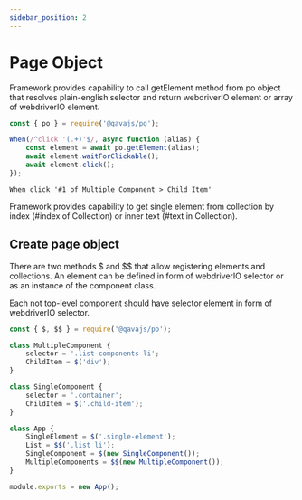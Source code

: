 ```yaml
---
sidebar_position: 2
---
```


# Page Object
Framework provides capability to call getElement method from po object that resolves plain-english selector and return webdriverIO element or array of webdriverIO element.
```javascript
const { po } = require('@qavajs/po');

When(/^click '(.+)'$/, async function (alias) {
    const element = await po.getElement(alias);
    await element.waitForClickable();
    await element.click();
});
```

```gherkin
When click '#1 of Multiple Component > Child Item'
```

Framework provides capability to get single element from collection by index (#index of Collection) or inner text (#text in Collection).

## Create page object

There are two methods $ and $$ that allow registering elements and collections.
An element can be defined in form of webdriverIO selector or as an instance of the component class.

Each not top-level component should have selector element in form of webdriverIO selector.
```javascript
const { $, $$ } = require('@qavajs/po');

class MultipleComponent {
    selector = '.list-components li';
    ChildItem = $('div');
}

class SingleComponent {
    selector = '.container';
    ChildItem = $('.child-item');
}

class App {
    SingleElement = $('.single-element');
    List = $$('.list li');
    SingleComponent = $(new SingleComponent());
    MultipleComponents = $$(new MultipleComponent());
}

module.exports = new App();
```
